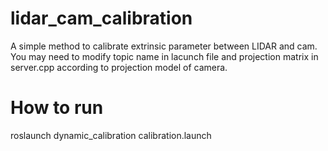 # lidar_cam_calibration
A simple method to calibrate extrinsic parameter between LIDAR and cam.
You may need to modify topic name in lacunch file and projection matrix in server.cpp according to projection model of camera. 

# How to run
roslaunch dynamic_calibration calibration.launch



